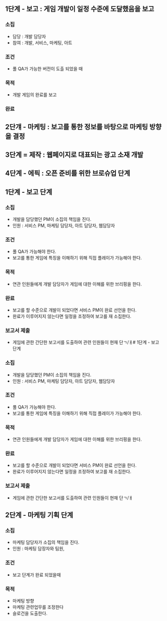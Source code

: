 ## 1단계 - 보고 : 게임 개발이 일정 수준에 도달했음을 보고
### 소집 
- 담당 : 개발 담당자
- 참여 : 개발, 서비스, 마케팅, 아트
### 조건
- 풀 QA가 가능한 버전이 도출 되었을 때
### 목적
- 개발 게임의 완료를 보고
### 완료

## 2단걔 - 마케팅 : 보고를 통한 정보를 바탕으로 마케팅 방향을 결정
## 3단계 = 제작 : 웹페이지로 대표되는 광고 소재 개발 
## 4단계 - 에픽 : 오픈 준비를 위한 브로슈업 단계




## 1단계 - 보고 단계

### 소집
- 개발을 담당했던 PM이 소집의 책임을 진다.
- 인원 : 서비스 PM, 마케팅 담당자, 아트 담당자, 웹담당자
 
### 조건
- 풀 QA가 가능해야 한다.
- 보고를 통한 게임에 특징을 이해하기 위해 직접 플레이가 가능해야 한다.

### 목적 
- 연관 인원들에게 개발 담당자가 게임에 대한 이해를 위한 브리핑을 한다.

### 완료 
- 보고를 할 수준으로 개발이 되었다면 서비스 PM이 완료 선언을 한다.
- 완료가 이루어지지 않는다면 일정을 조정하여 보고를 재 소집한다.

### 보고서 제출
- 게임에 관한 간단한 보고서를 도출하여 관련 인원들이 현재 단ㄱ/ㅐ# 1단계 - 보고 단계

### 소집
- 개발을 담당했던 PM이 소집의 책임을 진다.
- 인원 : 서비스 PM, 마케팅 담당자, 아트 담당자, 웹담당자
 
### 조건
- 풀 QA가 가능해야 한다.
- 보고를 통한 게임에 특징을 이해하기 위해 직접 플레이가 가능해야 한다.

### 목적 
- 연관 인원들에게 개발 담당자가 게임에 대한 이해를 위한 브리핑을 한다.

### 완료 
- 보고를 할 수준으로 개발이 되었다면 서비스 PM이 완료 선언을 한다.
- 완료가 이루어지지 않는다면 일정을 조정하여 보고를 재 소집한다.

### 보고서 제출
- 게임에 관한 간단한 보고서를 도출하여 관련 인원들이 현재 단ㄱ/ㅐ

## 2단계 - 마케팅 기획 단계
### 소집 
- 마케팅 담당자가 소집의 책임을 진다.
- 인원 : 마케팅 담장자와 팀원, 
### 조건
- 보고 단계가 완료 되었을때
### 목적
- 마케팅 방향
- 마케팅 관련업무를 조정한다
- 슬로건을 도출한다. 
 





















